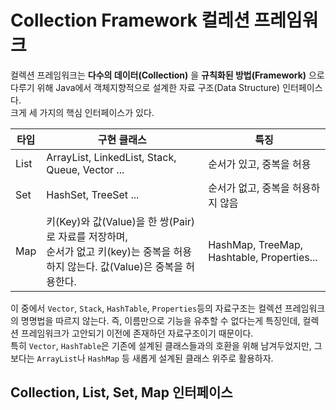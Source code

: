 # Collection Framework 컬레션 프레임워크

컬렉션 프레임워크는 **다수의 데이터(Collection)** 을 **규칙화된 방법(Framework)** 으로 다루기 위해 Java에서 객체지향적으로 설계한 자료 구조(Data Structure) 인터페이스다. </br>
크게 세 가지의 핵심 인터페이스가 있다.

|타입|구현 클래스|특징|
|----|----------|----|
|List|ArrayList, LinkedList, Stack, Queue, Vector ...| 순서가 있고, 중복을 허용|
|Set|HashSet, TreeSet ...|순서가 없고, 중복을 허용하지 않음|
|Map|키(Key)와 값(Value)을 한 쌍(Pair)로 자료를 저장하며, </br>순서가 없고 키(key)는 중복을 허용하지 않는다. 값(Value)은 중복을 허용한다.|HashMap, TreeMap, Hashtable, Properties...|

이 중에서 `Vector`, `Stack`, `HashTable`, `Properties`등의 자료구조는 컬렉션 프레임워크의 명명법을 따르지 않는다. 즉, 이름만으로 기능을 유추할 수 없다는게 특징인데, 컬렉션 프레임워크가 고안되기 이전에 존재하던 자료구조이기 때문이다.</br>
특히 `Vector`, `HashTable`은 기존에 설계된 클래스들과의 호환을 위해 남겨두었지만, 그보다는 `ArrayList`나 `HashMap` 등 새롭게 설계된 클래스 위주로 활용하자.</br>

## Collection, List, Set, Map 인터페이스

